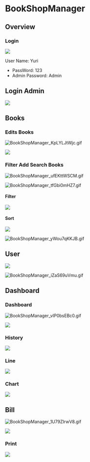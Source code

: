 # BookShopManager

## Overview

### Login

![](C:\Users\Asus\AppData\Roaming\marktext\images\2023-11-08-11-13-57-image.png)

User Name: Yuri

- PassWord: 123
- Admin Password: Admin

## Login Admin

![](C:\Users\Asus\AppData\Roaming\marktext\images\2023-11-08-11-14-25-image.png)

## Books

### Edits Books

![BookShopManager_KpLYLJtWjc.gif](C:\Users\Asus\Documents\ShareX\Screenshots\2023-11\BookShopManager_KpLYLJtWjc.gif)

![](C:\Users\Asus\AppData\Roaming\marktext\images\2023-11-08-11-14-47-image.png)

### Filter Add Search Books

![BookShopManager_ufEKttWSCM.gif](C:\Users\Asus\Documents\ShareX\Screenshots\2023-11\BookShopManager_ufEKttWSCM.gif)

![BookShopManager_tfGbi0mHZ7.gif](C:\Users\Asus\Documents\ShareX\Screenshots\2023-11\BookShopManager_tfGbi0mHZ7.gif)

#### Filter

![](C:\Users\Asus\AppData\Roaming\marktext\images\2023-11-08-11-15-53-image.png)

#### Sort

![](C:\Users\Asus\AppData\Roaming\marktext\images\2023-11-08-11-16-26-image.png)

![BookShopManager_yWou7qKKJB.gif](C:\Users\Asus\Documents\ShareX\Screenshots\2023-11\BookShopManager_yWou7qKKJB.gif)

## User

![](C:\Users\Asus\AppData\Roaming\marktext\images\2023-11-08-11-16-58-image.png)

![BookShopManager_iZaS69uVmu.gif](C:\Users\Asus\Documents\ShareX\Screenshots\2023-11\BookShopManager_iZaS69uVmu.gif)

## Dashboard

### Dashboard

![BookShopManager_vIP0bsEBc0.gif](C:\Users\Asus\Documents\ShareX\Screenshots\2023-11\BookShopManager_vIP0bsEBc0.gif)

![](C:\Users\Asus\AppData\Roaming\marktext\images\2023-11-08-11-17-33-image.png)

### History

![](C:\Users\Asus\AppData\Roaming\marktext\images\2023-11-08-11-18-20-image.png)

### Line

![](C:\Users\Asus\AppData\Roaming\marktext\images\2023-11-08-11-18-36-image.png)

### Chart

![](C:\Users\Asus\AppData\Roaming\marktext\images\2023-11-08-11-18-52-image.png)

## Bill

![BookShopManager_1U79ZIrwV8.gif](C:\Users\Asus\Documents\ShareX\Screenshots\2023-11\BookShopManager_1U79ZIrwV8.gif)

![](C:\Users\Asus\AppData\Roaming\marktext\images\2023-11-08-11-19-33-image.png)

### Print

![](C:\Users\Asus\AppData\Roaming\marktext\images\2023-11-08-11-20-11-image.png)
